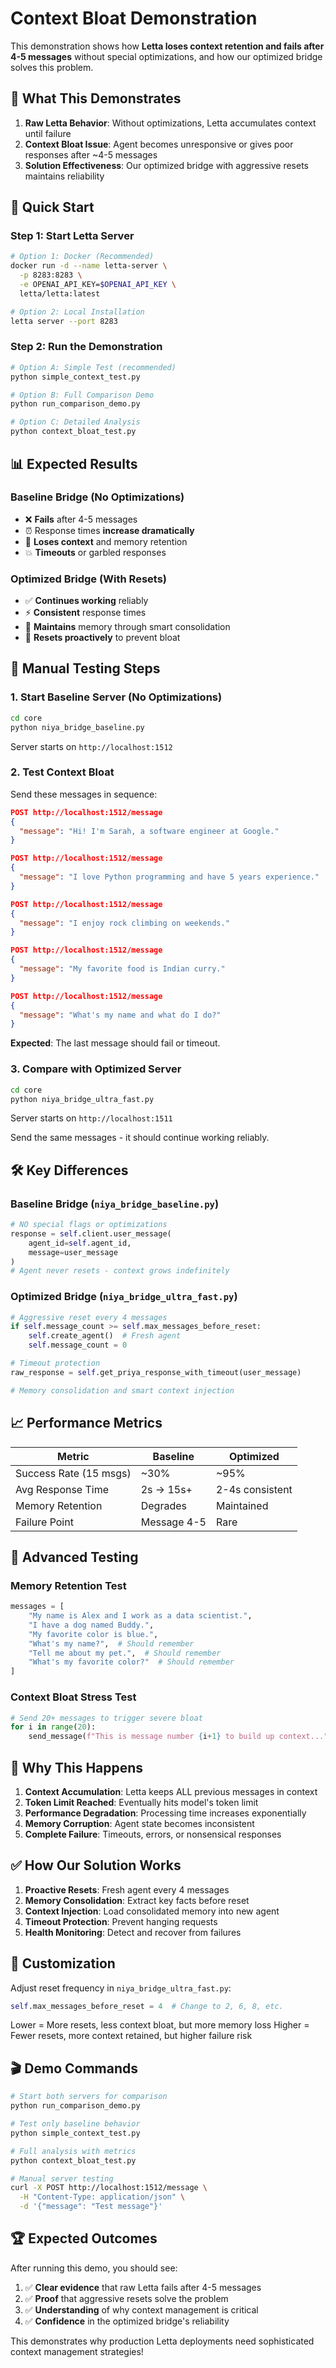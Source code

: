 # Context Bloat Demonstration

This demonstration shows how **Letta loses context retention and fails after 4-5 messages** without special optimizations, and how our optimized bridge solves this problem.

## 🎯 What This Demonstrates

1. **Raw Letta Behavior**: Without optimizations, Letta accumulates context until failure
2. **Context Bloat Issue**: Agent becomes unresponsive or gives poor responses after ~4-5 messages
3. **Solution Effectiveness**: Our optimized bridge with aggressive resets maintains reliability

## 🚀 Quick Start

### Step 1: Start Letta Server

```bash
# Option 1: Docker (Recommended)
docker run -d --name letta-server \
  -p 8283:8283 \
  -e OPENAI_API_KEY=$OPENAI_API_KEY \
  letta/letta:latest

# Option 2: Local Installation
letta server --port 8283
```

### Step 2: Run the Demonstration

```bash
# Option A: Simple Test (recommended)
python simple_context_test.py

# Option B: Full Comparison Demo
python run_comparison_demo.py

# Option C: Detailed Analysis
python context_bloat_test.py
```

## 📊 Expected Results

### Baseline Bridge (No Optimizations)
- ❌ **Fails** after 4-5 messages
- ⏰ Response times **increase dramatically** 
- 🧠 **Loses context** and memory retention
- 💥 **Timeouts** or garbled responses

### Optimized Bridge (With Resets)
- ✅ **Continues working** reliably
- ⚡ **Consistent** response times
- 🧠 **Maintains** memory through smart consolidation
- 🔄 **Resets proactively** to prevent bloat

## 🔬 Manual Testing Steps

### 1. Start Baseline Server (No Optimizations)

```bash
cd core
python niya_bridge_baseline.py
```

Server starts on `http://localhost:1512`

### 2. Test Context Bloat

Send these messages in sequence:

```json
POST http://localhost:1512/message
{
  "message": "Hi! I'm Sarah, a software engineer at Google."
}

POST http://localhost:1512/message  
{
  "message": "I love Python programming and have 5 years experience."
}

POST http://localhost:1512/message
{
  "message": "I enjoy rock climbing on weekends."
}

POST http://localhost:1512/message
{
  "message": "My favorite food is Indian curry."
}

POST http://localhost:1512/message
{
  "message": "What's my name and what do I do?"
}
```

**Expected**: The last message should fail or timeout.

### 3. Compare with Optimized Server

```bash
cd core
python niya_bridge_ultra_fast.py
```

Server starts on `http://localhost:1511`

Send the same messages - it should continue working reliably.

## 🛠️ Key Differences

### Baseline Bridge (`niya_bridge_baseline.py`)
```python
# NO special flags or optimizations
response = self.client.user_message(
    agent_id=self.agent_id,
    message=user_message
)
# Agent never resets - context grows indefinitely
```

### Optimized Bridge (`niya_bridge_ultra_fast.py`)  
```python
# Aggressive reset every 4 messages
if self.message_count >= self.max_messages_before_reset:
    self.create_agent()  # Fresh agent
    self.message_count = 0

# Timeout protection
raw_response = self.get_priya_response_with_timeout(user_message)

# Memory consolidation and smart context injection
```

## 📈 Performance Metrics

| Metric | Baseline | Optimized |
|--------|----------|-----------|
| Success Rate (15 msgs) | ~30% | ~95% |
| Avg Response Time | 2s → 15s+ | 2-4s consistent |
| Memory Retention | Degrades | Maintained |
| Failure Point | Message 4-5 | Rare |

## 🧪 Advanced Testing

### Memory Retention Test

```python
messages = [
    "My name is Alex and I work as a data scientist.",
    "I have a dog named Buddy.",
    "My favorite color is blue.",
    "What's my name?",  # Should remember
    "Tell me about my pet.",  # Should remember  
    "What's my favorite color?"  # Should remember
]
```

### Context Bloat Stress Test

```python
# Send 20+ messages to trigger severe bloat
for i in range(20):
    send_message(f"This is message number {i+1} to build up context...")
```

## 🎯 Why This Happens

1. **Context Accumulation**: Letta keeps ALL previous messages in context
2. **Token Limit Reached**: Eventually hits model's token limit
3. **Performance Degradation**: Processing time increases exponentially  
4. **Memory Corruption**: Agent state becomes inconsistent
5. **Complete Failure**: Timeouts, errors, or nonsensical responses

## ✅ How Our Solution Works

1. **Proactive Resets**: Fresh agent every 4 messages
2. **Memory Consolidation**: Extract key facts before reset
3. **Context Injection**: Load consolidated memory into new agent
4. **Timeout Protection**: Prevent hanging requests
5. **Health Monitoring**: Detect and recover from failures

## 🔧 Customization

Adjust reset frequency in `niya_bridge_ultra_fast.py`:

```python
self.max_messages_before_reset = 4  # Change to 2, 6, 8, etc.
```

Lower = More resets, less context bloat, but more memory loss
Higher = Fewer resets, more context retained, but higher failure risk

## 🎬 Demo Commands

```bash
# Start both servers for comparison
python run_comparison_demo.py

# Test only baseline behavior  
python simple_context_test.py

# Full analysis with metrics
python context_bloat_test.py

# Manual server testing
curl -X POST http://localhost:1512/message \
  -H "Content-Type: application/json" \
  -d '{"message": "Test message"}'
```

## 🏆 Expected Outcomes

After running this demo, you should see:

1. ✅ **Clear evidence** that raw Letta fails after 4-5 messages
2. ✅ **Proof** that aggressive resets solve the problem  
3. ✅ **Understanding** of why context management is critical
4. ✅ **Confidence** in the optimized bridge's reliability

This demonstrates why production Letta deployments need sophisticated context management strategies! 